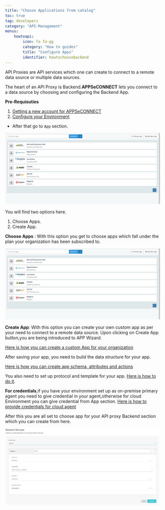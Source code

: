 ```yaml
---
title: "Choose Applications from catalog"
toc: true
tag: developers
category: "API-Management"
menus: 
    howtoapi:
        icon: fa fa-gg
        category: "How to guides"
        title: "Configure Apps" 
        identifier: howtochoosebackend
---
```

API Proxies are API services which one can create to connect to a remote data source or multiple data sources.

The heart of an API Proxy is Backend.**APPSeCONNECT** lets you connect to a data source by choosing and configuring the Backend App.

**Pre-Requisuties**

 1. [Getting a new account for APPSeCONNECT](https://www.appseconnect.com/free-trial/)
 2. [Configure your Environment](/home/getting-started/)


* After that go to `App` section.

![Backend App How To](/staticfiles/api-management/media/BackendApp-How-to.PNG)

You will find two options here.

 1. Choose Apps.
 2. Create App.
 

**Choose Apps** : With this option you get to choose apps which fall under the plan your organization has been subscribed to.

![Backend App How To](/staticfiles/api-management/media/BackendApp-How-to.PNG)


**Create App**: With this option you can create your own custom app as per your need to connect
to a remote data source.
Upon clicking on Create App button,you are being introduced to APP Wizard.

[Here is how you can create a custom App for your organization]()

After saving your app, you need to build the data structure for your app.

[Here is how you can create app schema, attributes and actions]()

You also need to set up protocol and template for your app. [Here is how to do it]().

**For credentials**,if you have your environment set up as on-premise primary agent
you need to give credential in your agent,otherwise for cloud Environment you can give 
credential from App section. [Here is how to provide credentials for cloud agent]()


After this you are all set to choose app for your API proxy Backend section which you
can create from here.

![Api Backend Configuration](/staticfiles/api-management/media/api-backend-configuration.PNG)




